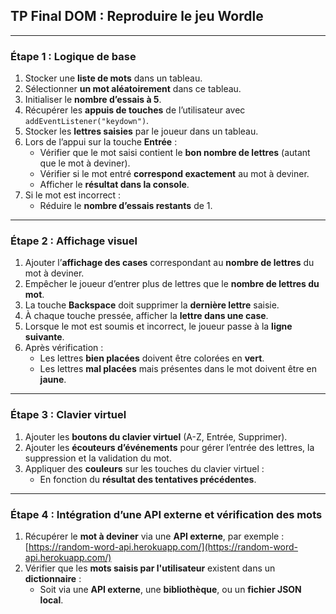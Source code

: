 ## TP Final DOM : Reproduire le jeu Wordle

---

### Étape 1 : Logique de base

1. Stocker une **liste de mots** dans un tableau.
2. Sélectionner **un mot aléatoirement** dans ce tableau.
3. Initialiser le **nombre d’essais à 5**.
4. Récupérer les **appuis de touches** de l’utilisateur avec `addEventListener("keydown")`.
5. Stocker les **lettres saisies** par le joueur dans un tableau.
6. Lors de l’appui sur la touche **Entrée** :
   - Vérifier que le mot saisi contient le **bon nombre de lettres** (autant que le mot à deviner).
   - Vérifier si le mot entré **correspond exactement** au mot à deviner.
   - Afficher le **résultat dans la console**.
7. Si le mot est incorrect :
   - Réduire le **nombre d’essais restants** de 1.

---

### Étape 2 : Affichage visuel

1. Ajouter l’**affichage des cases** correspondant au **nombre de lettres** du mot à deviner.
2. Empêcher le joueur d’entrer plus de lettres que le **nombre de lettres du mot**.
3. La touche **Backspace** doit supprimer la **dernière lettre** saisie.
4. À chaque touche pressée, afficher la **lettre dans une case**.
5. Lorsque le mot est soumis et incorrect, le joueur passe à la **ligne suivante**.
6. Après vérification :
   - Les lettres **bien placées** doivent être colorées en **vert**.
   - Les lettres **mal placées** mais présentes dans le mot doivent être en **jaune**.

---

### Étape 3 : Clavier virtuel

1. Ajouter les **boutons du clavier virtuel** (A-Z, Entrée, Supprimer).
2. Ajouter les **écouteurs d’événements** pour gérer l’entrée des lettres, la suppression et la validation du mot.
3. Appliquer des **couleurs** sur les touches du clavier virtuel :
   - En fonction du **résultat des tentatives précédentes**.

---

### Étape 4 : Intégration d’une API externe et vérification des mots

1. Récupérer le **mot à deviner** via une **API externe**, par exemple :  
   [https://random-word-api.herokuapp.com/](https://random-word-api.herokuapp.com/)
2. Vérifier que les **mots saisis par l'utilisateur** existent dans un **dictionnaire** :
   - Soit via une **API externe**, une **bibliothèque**, ou un **fichier JSON local**.
